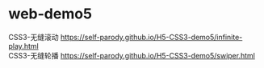# web-demo5
CSS3-无缝滚动
https://self-parody.github.io/H5-CSS3-demo5/infinite-play.html </br>
CSS3-无缝轮播 
https://self-parody.github.io/H5-CSS3-demo5/swiper.html
